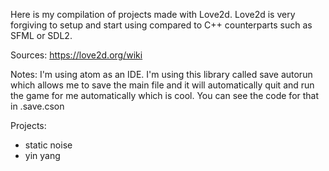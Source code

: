 Here is my compilation of projects made with Love2d.
Love2d is very forgiving to setup and start using compared to C++ counterparts such as SFML or SDL2.

Sources:
https://love2d.org/wiki


Notes: I'm using atom as an IDE. I'm using this library called save autorun which allows me to save the main file and it will automatically quit and run the game for me automatically which is cool. You can see the code for that in .save.cson

Projects:
* static noise
* yin yang
